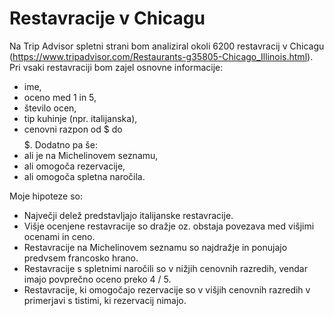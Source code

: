 # Restavracije v Chicagu
Na Trip Advisor spletni strani bom analiziral okoli 6200 restavracij v Chicagu (https://www.tripadvisor.com/Restaurants-g35805-Chicago_Illinois.html).
Pri vsaki restavraciji bom zajel osnovne informacije:
- ime,
- oceno med 1 in 5,
- število ocen,
- tip kuhinje (npr. italijanska),
- cenovni razpon od $ do $$$$$.
Dodatno pa še:
- ali je na Michelinovem seznamu,
- ali omogoča rezervacije,
- ali omogoča spletna naročila.

Moje hipoteze so:
- Največji delež predstavljajo italijanske restavracije.
- Višje ocenjene restavracije so dražje oz. obstaja povezava med višjimi ocenami in ceno.
- Restavracije na Michelinovem seznamu so najdražje in ponujajo predvsem francosko hrano.
- Restavracije s spletnimi naročili so v nižjih cenovnih razredih, vendar imajo povprečno oceno preko 4 / 5.
- Restavracije, ki omogočajo rezervacije so v višjih cenovnih razredih v primerjavi s tistimi, ki rezervacij nimajo. 
